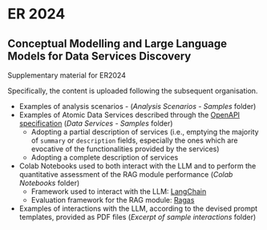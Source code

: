 # ER 2024
## Conceptual Modelling and Large Language Models for Data Services Discovery

Supplementary material for ER2024

Specifically, the content is uploaded following the subsequent organisation.

* Examples of analysis scenarios -  (_Analysis Scenarios - Samples_ folder)
* Examples of Atomic Data Services described through the [OpenAPI specification](https://spec.openapis.org/oas/v3.1.0) (_Data Services - Samples_ folder)
   * Adopting a partial description of services (i.e., emptying the majority of `summary` or `description` fields, especially the ones which are evocative of the functionalities provided by the services)
   * Adopting a complete description of services
* Colab Notebooks used to both interact with the LLM and to perform the quantitative assessment of the RAG module performance (_Colab Notebooks_ folder)
    * Framework used to interact with the LLM: [LangChain](https://python.langchain.com/v0.1/docs/get_started/introduction)
    * Evaluation framework for the RAG module: [Ragas](https://docs.ragas.io/en/stable/)
* Examples of interactions with the LLM, according to the devised prompt templates, provided as PDF files (_Excerpt of sample interactions_ folder)
